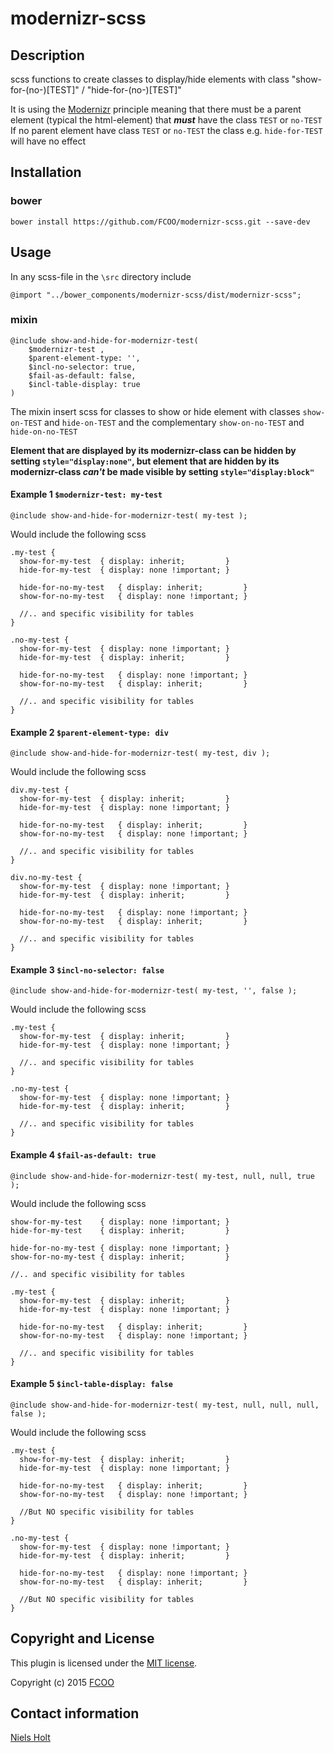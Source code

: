 # modernizr-scss
>
[Modernizr]: https://modernizr.com/


## Description
scss functions to create classes to display/hide elements with class "show-for-(no-)[TEST]" / "hide-for-(no-)[TEST]"

It is using the [Modernizr] principle meaning that there must be a parent element (typical the html-element) that ***must*** have the class `TEST` or `no-TEST`
If no parent element have class `TEST` or `no-TEST` the class e.g. `hide-for-TEST` will have no effect  

## Installation
### bower
`bower install https://github.com/FCOO/modernizr-scss.git --save-dev`

## Usage

In any scss-file in the `\src` directory include

	@import "../bower_components/modernizr-scss/dist/modernizr-scss";


### mixin

	@include show-and-hide-for-modernizr-test( 
		$modernizr-test , 
		$parent-element-type: '', 
		$incl-no-selector: true, 
		$fail-as-default: false,
		$incl-table-display: true 
	)


The mixin insert scss for classes to show or hide element with classes `show-on-TEST` and `hide-on-TEST` and the complementary `show-on-no-TEST` and `hide-on-no-TEST`

**Element that are displayed by its modernizr-class can be hidden by setting `style="display:none"`, but element that are hidden by its modernizr-class *can't* be made visible by setting `style="display:block"`**

#### Example 1 `$modernizr-test: my-test`
	@include show-and-hide-for-modernizr-test( my-test );

Would include the following scss

	.my-test {
	  show-for-my-test	{ display: inherit;			}
	  hide-for-my-test	{ display: none	!important; }

	  hide-for-no-my-test	{ display: inherit; 		}
	  show-for-no-my-test	{ display: none	!important; }
	  
      //.. and specific visibility for tables 
	}

	.no-my-test {
	  show-for-my-test	{ display: none	!important; }
	  hide-for-my-test	{ display: inherit; 		}

	  hide-for-no-my-test	{ display: none	!important; }
	  show-for-no-my-test	{ display: inherit;			}

      //.. and specific visibility for tables 
	}


#### Example 2 `$parent-element-type: div`
	@include show-and-hide-for-modernizr-test( my-test, div );

Would include the following scss

	div.my-test {
	  show-for-my-test	{ display: inherit; 		}
	  hide-for-my-test	{ display: none	!important; }

	  hide-for-no-my-test	{ display: inherit; 		}
	  show-for-no-my-test	{ display: none	!important; }
	  
      //.. and specific visibility for tables 
	}

	div.no-my-test {
	  show-for-my-test	{ display: none	!important; }
	  hide-for-my-test	{ display: inherit;			}

	  hide-for-no-my-test	{ display: none	!important; }
	  show-for-no-my-test	{ display: inherit; 		}

      //.. and specific visibility for tables 
	}

#### Example 3 `$incl-no-selector: false`
	@include show-and-hide-for-modernizr-test( my-test, '', false );

Would include the following scss

	.my-test {
	  show-for-my-test	{ display: inherit;			}
	  hide-for-my-test	{ display: none	!important; }
  
      //.. and specific visibility for tables 
	}

	.no-my-test {
	  show-for-my-test	{ display: none	!important; }
	  hide-for-my-test	{ display: inherit;			}

      //.. and specific visibility for tables 
	}

#### Example 4 `$fail-as-default: true`
	@include show-and-hide-for-modernizr-test( my-test, null, null, true );

Would include the following scss

	show-for-my-test	{ display: none	!important; }
	hide-for-my-test	{ display: inherit;			}

	hide-for-no-my-test	{ display: none	!important; }
	show-for-no-my-test	{ display: inherit;			}

    //.. and specific visibility for tables 

	.my-test {
	  show-for-my-test	{ display: inherit;			}
	  hide-for-my-test	{ display: none	!important; }

	  hide-for-no-my-test	{ display: inherit;			}
	  show-for-no-my-test	{ display: none	!important; }
	  
      //.. and specific visibility for tables 
	}

#### Example 5 `$incl-table-display: false`
	@include show-and-hide-for-modernizr-test( my-test, null, null, null, false );

Would include the following scss

	.my-test {
	  show-for-my-test	{ display: inherit;			}
	  hide-for-my-test	{ display: none	!important; }

	  hide-for-no-my-test	{ display: inherit;			}
	  show-for-no-my-test	{ display: none	!important; }
	  
      //But NO specific visibility for tables 
	}

	.no-my-test {
	  show-for-my-test	{ display: none	!important; }
	  hide-for-my-test	{ display: inherit;			}

	  hide-for-no-my-test	{ display: none	!important; }
	  show-for-no-my-test	{ display: inherit;			}

      //But NO specific visibility for tables 
	}


## Copyright and License
This plugin is licensed under the [MIT license](https://github.com/FCOO/modernizr-scss/LICENSE).

Copyright (c) 2015 [FCOO](https://github.com/FCOO)

## Contact information

[Niels Holt](http://github.com/NielsHolt)


